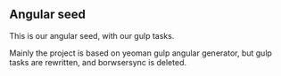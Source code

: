 

## Angular seed

This is our angular seed, with our gulp tasks.

Mainly the project is based on yeoman gulp angular generator, but gulp tasks
are rewritten, and borwsersync is deleted.



